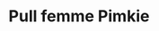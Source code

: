 ---
layout: "product-page"
id: "106"
product_id: "106"
external_product_id: "647030221"
title: "Pull femme Pimkie "
description: "Porté une fois "
size: ""
brand: ""
label: "vinted"
price_numeric: "5.0"
price_numeric_discounted: "5.0"
currency: "€"
user_updated_at_ts: ""
category: "Pimkie"
isdiscounted: "False"
isnew: "True"
isbestseller: "False"
images: [ "https://images.vinted.net/thumbs/f800/01_00f36_FzEkZFNkmbAkHgBCp2Anc5PQ.jpeg?1602276944-b5ea7e2689e47592c49ccca06623402a45d60699" ]
---